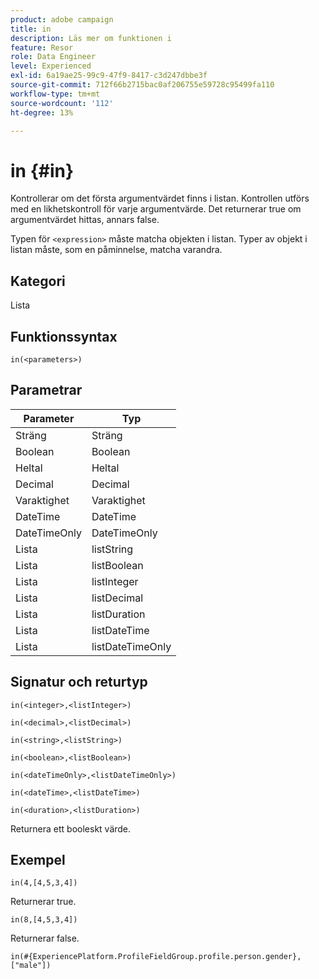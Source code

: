 ```yaml
---
product: adobe campaign
title: in
description: Läs mer om funktionen i
feature: Resor
role: Data Engineer
level: Experienced
exl-id: 6a19ae25-99c9-47f9-8417-c3d247dbbe3f
source-git-commit: 712f66b2715bac0af206755e59728c95499fa110
workflow-type: tm+mt
source-wordcount: '112'
ht-degree: 13%

---
```


# in {#in}

Kontrollerar om det första argumentvärdet finns i listan. Kontrollen utförs med en likhetskontroll för varje argumentvärde. Det returnerar true om argumentvärdet hittas, annars false.

Typen för `<expression>` måste matcha objekten i listan. Typer av objekt i listan måste, som en påminnelse, matcha varandra.

## Kategori

Lista

## Funktionssyntax

`in(<parameters>)`

## Parametrar

| Parameter | Typ |
|-----------|------------------|
| Sträng | Sträng |
| Boolean | Boolean |
| Heltal | Heltal |
| Decimal | Decimal |
| Varaktighet | Varaktighet |
| DateTime | DateTime |
| DateTimeOnly | DateTimeOnly |
| Lista | listString |
| Lista | listBoolean |
| Lista | listInteger |
| Lista | listDecimal |
| Lista | listDuration |
| Lista | listDateTime |
| Lista | listDateTimeOnly |

## Signatur och returtyp

`in(<integer>,<listInteger>)`

`in(<decimal>,<listDecimal>)`

`in(<string>,<listString>)`

`in(<boolean>,<listBoolean>)`

`in(<dateTimeOnly>,<listDateTimeOnly>)`

`in(<dateTime>,<listDateTime>)`

`in(<duration>,<listDuration>)`

Returnera ett booleskt värde.

## Exempel

`in(4,[4,5,3,4])`

Returnerar true.

`in(8,[4,5,3,4])`

Returnerar false.

`in(#{ExperiencePlatform.ProfileFieldGroup.profile.person.gender}, ["male"])`
